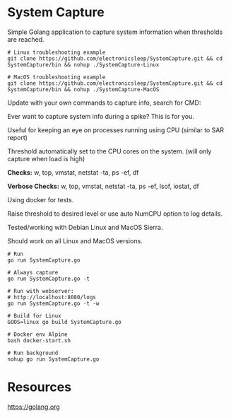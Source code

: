 # System Capture

Simple Golang application to capture system information when thresholds are reached.

```
# Linux troubleshooting example
git clone https://github.com/electronicsleep/SystemCapture.git && cd SystemCapture/bin && nohup ./SystemCapture-Linux

# MacOS troubleshooting example
git clone https://github.com/electronicsleep/SystemCapture.git && cd SystemCapture/bin && nohup ./SystemCapture-MacOS
```

Update with your own commands to capture info, search for CMD:

Ever want to capture system info during a spike? This is for you.

Useful for keeping an eye on processes running using CPU (similar to SAR report)

Threshold automatically set to the CPU cores on the system. (will only capture when load is high)

**Checks:** w, top, vmstat, netstat -ta, ps -ef, df

**Verbose Checks:** w, top, vmstat, netstat -ta, ps -ef, lsof, iostat, df

Using docker for tests.

Raise threshold to desired level or use auto NumCPU option to log details.

Tested/working with Debian Linux and MacOS Sierra.

Should work on all Linux and MacOS versions.

```
# Run
go run SystemCapture.go

# Always capture
go run SystemCapture.go -t

# Run with webserver:
# http://localhost:8080/logs
go run SystemCapture.go -t -w

# Build for Linux
GOOS=linux go build SystemCapture.go

# Docker env Alpine
bash docker-start.sh

# Run background
nohup go run SystemCapture.go
```

# Resources

https://golang.org
